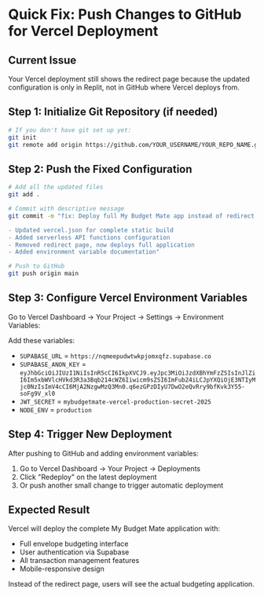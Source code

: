# Quick Fix: Push Changes to GitHub for Vercel Deployment

## Current Issue
Your Vercel deployment still shows the redirect page because the updated configuration is only in Replit, not in GitHub where Vercel deploys from.

## Step 1: Initialize Git Repository (if needed)
```bash
# If you don't have git set up yet:
git init
git remote add origin https://github.com/YOUR_USERNAME/YOUR_REPO_NAME.git
```

## Step 2: Push the Fixed Configuration
```bash
# Add all the updated files
git add .

# Commit with descriptive message
git commit -m "fix: Deploy full My Budget Mate app instead of redirect page

- Updated vercel.json for complete static build
- Added serverless API functions configuration  
- Removed redirect page, now deploys full application
- Added environment variable documentation"

# Push to GitHub
git push origin main
```

## Step 3: Configure Vercel Environment Variables
Go to Vercel Dashboard → Your Project → Settings → Environment Variables:

Add these variables:
- `SUPABASE_URL` = `https://nqmeepudwtwkpjomxqfz.supabase.co`
- `SUPABASE_ANON_KEY` = `eyJhbGciOiJIUzI1NiIsInR5cCI6IkpXVCJ9.eyJpc3MiOiJzdXBhYmFzZSIsInJlZiI6Im5xbWVlcHVkd3R3a3Bqb214cWZ6Iiwicm9sZSI6ImFub24iLCJpYXQiOjE3NTIyMjc0NzIsImV4cCI6MjA2NzgwMzQ3Mn0.q6ezGPzDIyU7DwO2eQvRry9bfKvk3Y55-soFg9V_xl0`
- `JWT_SECRET` = `mybudgetmate-vercel-production-secret-2025`
- `NODE_ENV` = `production`

## Step 4: Trigger New Deployment
After pushing to GitHub and adding environment variables:
1. Go to Vercel Dashboard → Your Project → Deployments
2. Click "Redeploy" on the latest deployment
3. Or push another small change to trigger automatic deployment

## Expected Result
Vercel will deploy the complete My Budget Mate application with:
- Full envelope budgeting interface
- User authentication via Supabase
- All transaction management features
- Mobile-responsive design

Instead of the redirect page, users will see the actual budgeting application.